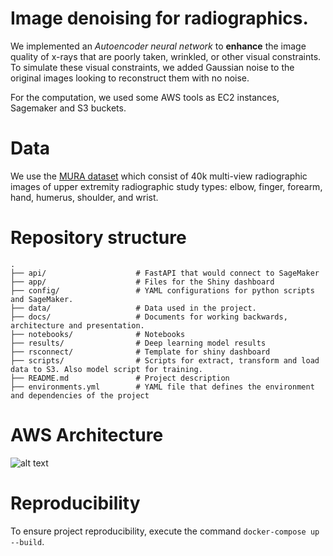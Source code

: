# Image denoising for radiographics.
We implemented an *Autoencoder neural network* to **enhance** the image quality of x-rays that are poorly taken, wrinkled, or other visual constraints. To simulate these visual constraints, we added Gaussian noise to the original images looking to reconstruct them with no noise.

For the computation, we used some AWS tools as EC2 instances, Sagemaker and S3 buckets.

# Data
We use the [MURA dataset](https://stanfordmlgroup.github.io/competitions/mura/) which consist of 40k multi-view radiographic images of upper extremity radiographic study types: elbow, finger, forearm, hand, humerus, shoulder, and wrist. 

# Repository structure
```
.
├── api/                    # FastAPI that would connect to SageMaker
├── app/                    # Files for the Shiny dashboard
├── config/                 # YAML configurations for python scripts and SageMaker.
├── data/                   # Data used in the project.
├── docs/                   # Documents for working backwards, architecture and presentation.
├── notebooks/              # Notebooks
├── results/                # Deep learning model results
├── rsconnect/              # Template for shiny dashboard
├── scripts/                # Scripts for extract, transform and load data to S3. Also model script for training.
├── README.md               # Project description
├── environments.yml        # YAML file that defines the environment and dependencies of the project 

```
# AWS Architecture
![alt text](images/Arquitectura.png)

# Reproducibility
To ensure project reproducibility, execute the command `docker-compose up --build`.
